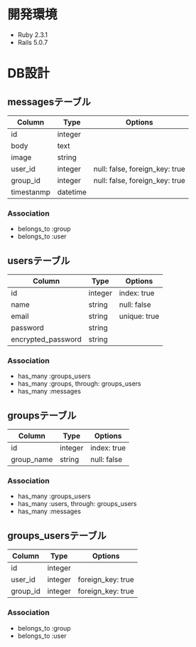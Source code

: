 # 開発環境
- Ruby 2.3.1
- Rails 5.0.7

# DB設計
## messagesテーブル

|Column|Type|Options|
|------|----|-------|
|id|integer| |
|body|text| |
|image|string| |
|user_id|integer|null: false, foreign_key: true|
|group_id|integer|null: false, foreign_key: true|
|timestanmp|datetime| |

### Association
- belongs_to :group
- belongs_to :user


## usersテーブル

|Column|Type|Options|
|------|----|-------|
|id|integer|index: true|
|name|string|null: false|
|email|string|unique: true|
|password|string| |
|encrypted_password|string| |

### Association
- has_many :groups_users
- has_many :groups, through: groups_users
- has_many :messages


## groupsテーブル

|Column|Type|Options|
|------|----|-------|
|id|integer|index: true|
|group_name|string|null: false|

### Association
- has_many :groups_users
- has_many :users, through: groups_users
- has_many :messages


## groups_usersテーブル
|Column|Type|Options|
|------|----|-------|
|id|integer| |
|user_id|integer|foreign_key: true|
|group_id|integer|foreign_key: true|

### Association
- belongs_to :group
- belongs_to :user